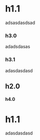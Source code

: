 # h1.1

adsasdasdsad

### h3.0

adadsdasas

### h3.1

adasdasdasd

## h2.0

#### h4.0

# h1.1

adasdasdasd
